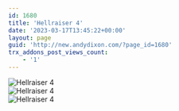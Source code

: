 ```yaml
---
id: 1680
title: 'Hellraiser 4'
date: '2023-03-17T13:45:22+00:00'
layout: page
guid: 'http://new.andydixon.com/?page_id=1680'
trx_addons_post_views_count:
    - '1'
---
```


![Hellraiser 4](https://i0.wp.com/assets.g8x2.ldn.idrivee2-23.com/posters/Hellraiser%204%2001.jpg?w=1200&ssl=1 "Hellraiser 4")  
![Hellraiser 4](https://i0.wp.com/assets.g8x2.ldn.idrivee2-23.com/posters/Hellraiser%204%2002.jpg?w=1200&ssl=1 "Hellraiser 4")  
![Hellraiser 4](https://i0.wp.com/assets.g8x2.ldn.idrivee2-23.com/posters/Hellraiser%204%2003.jpg?w=1200&ssl=1 "Hellraiser 4")